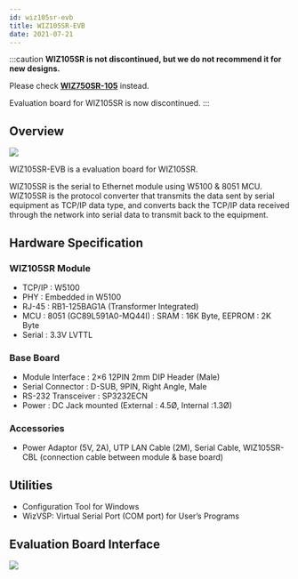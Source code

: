 ```yaml
---
id: wiz105sr-evb
title: WIZ105SR-EVB
date: 2021-07-21
---
```


:::caution
**WIZ105SR is not discontinued, but we do not recommend it for new designs.**

Please check **[WIZ750SR-105](/Product/Modules/Serial-to-Ethernet-Module/WIZ750SR-105/WIZ750SR-105.mdx)** instead.

Evaluation board for WIZ105SR is now discontinued.
:::

## Overview

![](/img/products/wiz105sr/ShopDtl_1065_20150108162433.jpg)

WIZ105SR-EVB is a evaluation board for WIZ105SR.

WIZ105SR is the serial to Ethernet module using W5100 & 8051 MCU. WIZ105SR is the protocol converter that transmits the data sent by serial equipment as TCP/IP data type, and converts back the TCP/IP data received through the network into serial data to transmit back to the equipment.

## Hardware Specification

### WIZ105SR Module

- TCP/IP : W5100
- PHY : Embedded in W5100
- RJ-45 : RB1-125BAG1A (Transformer Integrated)
- MCU : 8051 (GC89L591A0-MQ44I) : SRAM : 16K Byte, EEPROM : 2K Byte
- Serial : 3.3V LVTTL

### Base Board

- Module Interface : 2×6 12PIN 2mm DIP Header (Male)
- Serial Connector : D-SUB, 9PIN, Right Angle, Male
- RS-232 Transceiver : SP3232ECN
- Power : DC Jack mounted (External : 4.5Ø, Internal :1.3Ø)

### Accessories

- Power Adaptor (5V, 2A), UTP LAN Cable (2M), Serial Cable, WIZ105SR-CBL (connection cable between module & base board)

## Utilities

- Configuration Tool for Windows
- WizVSP: Virtual Serial Port (COM port) for User’s Programs

## Evaluation Board Interface

![](/img/products/wiz105sr/140626_73501.jpg)